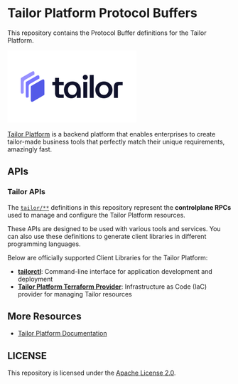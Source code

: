 # Tailor Platform Protocol Buffers

This repository contains the Protocol Buffer definitions for the Tailor Platform.

![Tailor Logo](./logo.png)

[Tailor Platform](https://www.tailor.tech/) is a backend platform that enables enterprises to create tailor-made business tools that perfectly match their unique requirements, amazingly fast.

## APIs

### Tailor APIs

The [`tailor/**`](./tailor/) definitions in this repository represent the **controlplane RPCs** used to manage and configure the Tailor Platform resources.

These APIs are designed to be used with various tools and services. You can also use these definitions to generate client libraries in different programming languages.

Below are officially supported Client Libraries for the Tailor Platform:

- **[tailorctl](https://github.com/tailor-platform/tailorctl)**: Command-line interface for application development and deployment
- **[Tailor Platform Terraform Provider](https://github.com/tailor-platform/terraform-provider-tailor)**: Infrastructure as Code (IaC) provider for managing Tailor resources

## More Resources

- [Tailor Platform Documentation](https://docs.tailor.tech/)

## LICENSE
This repository is licensed under the [Apache License 2.0](./LICENSE).

